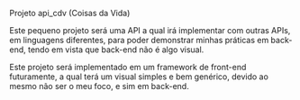 Projeto api_cdv (Coisas da Vida)

Este pequeno projeto será uma API a qual irá implementar com outras APIs, em linguagens diferentes, para poder demonstrar minhas práticas em back-end, tendo em vista que back-end não é algo visual.

Este projeto será implementado em um framework de front-end futuramente, a qual terá um visual simples e bem genérico, devido ao mesmo não ser o meu foco, e sim em back-end.